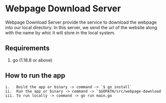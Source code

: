 # Webpage Download Server

Webpage Download Server provide the service to download the webpage into our local directory. In this server, we send the url of the website along with the name by whic it will store in the local system. 

## Requirements ##
1. go (1.18.8 or above)

## How to run the app ##

```
i.   Build the app or binary -> command -> `$ go install`
ii.  Run the app or binary -> command -> `$GOPATH/src/webpage-download
iii. To run locally -> command -> go run main.go

```
